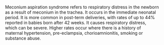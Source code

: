Meconium aspiration syndrome refers to respiratory distress in the newborn as a result of meconium in the trachea. It occurs in the immediate neonatal period. It is more common in post\-term deliveries, with rates of up to 44% reported in babies born after 42 weeks. It causes respiratory distress, which can be severe. Higher rates occur where there is a history of maternal hypertension, pre\-eclampsia, chorioamnionitis, smoking or substance abuse.  
